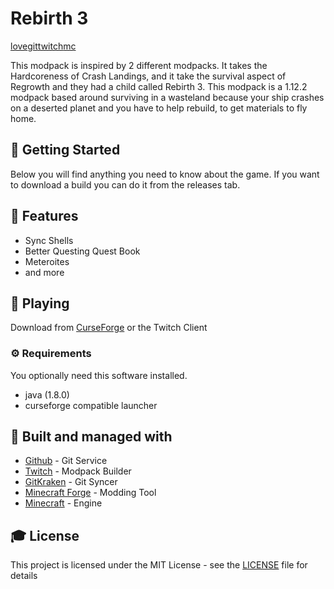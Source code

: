 # Rebirth 3

[love](https://forthebadge.com/images/badges/built-with-love.svg)[git](https://forthebadge.com/images/badges/uses-git.svg)[twitch](https://image.ibb.co/k860ep/madewithtwitch.png)[mc](https://image.ibb.co/g2jWkU/mc.png)


This modpack is inspired by 2 different modpacks. It takes the Hardcoreness of Crash Landings, and it take the survival aspect of Regrowth and they had a child called Rebirth 3. This modpack is a 1.12.2 modpack based around surviving in a wasteland because your ship crashes on a deserted planet and you have to help rebuild, to get materials to fly home.

## 🚀 Getting Started
Below you will find anything you need to know about the game. If you want to download a build you can do it from the releases tab.

## 🎨 Features

  - Sync Shells
  - Better Questing Quest Book
  - Meteroites
  - and more
  
## 💾 Playing

Download from [CurseForge](https://minecraft.curseforge.com/projects/rebirth-3) or the Twitch Client

### ⚙️ Requirements
You optionally need this software installed.
  - java (1.8.0)
  - curseforge compatible launcher

## 🚀 Built and managed with 

* [Github](http://www.github.com/) - Git Service
* [Twitch](https://app.twitch.tv/) - Modpack Builder
* [GitKraken](https://www.gitkraken.com/) - Git Syncer
* [Minecraft Forge](https://files.minecraftforge.net/) - Modding Tool
* [Minecraft](https://www.minecraft.net/) - Engine


## 🎓 License

This project is licensed under the MIT License - see the [LICENSE](LICENSE) file for details
